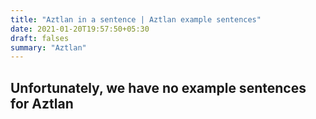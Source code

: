 ```yaml
---
title: "Aztlan in a sentence | Aztlan example sentences"
date: 2021-01-20T19:57:50+05:30
draft: falses
summary: "Aztlan"
---
```

## Unfortunately, we have no example sentences for Aztlan                 
